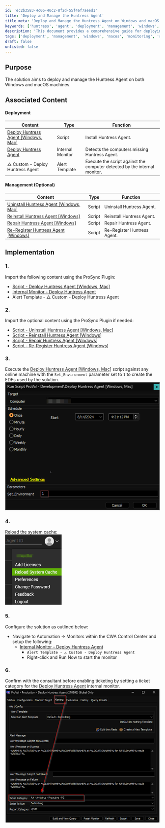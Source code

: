 ```yaml
---
id: 'ec2b3583-4c06-40c2-8f2d-55f46f7aeed1'
title: 'Deploy and Manage the Huntress Agent'
title_meta: 'Deploy and Manage the Huntress Agent on Windows and macOS'
keywords: ['huntress', 'agent', 'deployment', 'management', 'windows', 'macos']
description: 'This document provides a comprehensive guide for deploying and managing the Huntress Agent on both Windows and macOS machines, including installation, uninstallation, and repair processes, along with associated content for effective monitoring and management.'
tags: ['deployment', 'management', 'windows', 'macos', 'monitoring', 'repair', 'uninstallation']
draft: false
unlisted: false
---
```

## Purpose

The solution aims to deploy and manage the Huntress Agent on both Windows and macOS machines.

## Associated Content 

#### Deployment 

| Content                                                                 | Type            | Function                                   |
|-------------------------------------------------------------------------|-----------------|--------------------------------------------|
| [Deploy Huntress Agent [Windows, Mac]](https://proval.itglue.com/DOC-5078775-16803042) | Script          | Install Huntress Agent.                   |
| [Deploy Huntress Agent](https://proval.itglue.com/DOC-5078775-16803099) | Internal Monitor | Detects the computers missing Huntress Agent. |
| △ Custom - Deploy Huntress Agent                                         | Alert Template   | Execute the script against the computer detected by the internal monitor. |

#### Management (Optional) 

| Content                                                                  | Type   | Function                                   |
|--------------------------------------------------------------------------|--------|--------------------------------------------|
| [Uninstall Huntress Agent [Windows, Mac]](https://proval.itglue.com/DOC-5078775-16803043) | Script | Uninstall Huntress Agent.                 |
| [Reinstall Huntress Agent [Windows]](https://proval.itglue.com/DOC-5078775-16803004) | Script | Reinstall Huntress Agent.                 |
| [Repair Huntress Agent [Windows]](https://proval.itglue.com/DOC-5078775-16803032) | Script | Repair Huntress Agent.                    |
| [Re-Register Huntress Agent [Windows]](https://proval.itglue.com/DOC-5078775-16803247) | Script | Re-Register Huntress Agent.               |

## Implementation 

### 1.
Import the following content using the ProSync Plugin:
- [Script - Deploy Huntress Agent [Windows, Mac]](https://proval.itglue.com/DOC-5078775-16803042) 
- [Internal Monitor - Deploy Huntress Agent](https://proval.itglue.com/DOC-5078775-16803099) 
- Alert Template - △ Custom - Deploy Huntress Agent

### 2.
Import the optional content using the ProSync Plugin if needed: 
- [Script - Uninstall Huntress Agent [Windows, Mac]](https://proval.itglue.com/DOC-5078775-16803043) 
- [Script - Reinstall Huntress Agent [Windows]](https://proval.itglue.com/DOC-5078775-16803004) 
- [Script - Repair Huntress Agent [Windows]](https://proval.itglue.com/DOC-5078775-16803032) 
- [Script - Re-Register Huntress Agent [Windows]](https://proval.itglue.com/DOC-5078775-16803247) 

### 3.
Execute the [Deploy Huntress Agent [Windows, Mac]](https://proval.itglue.com/DOC-5078775-16803042) script against any online machine with the `Set_Environment` parameter set to `1` to create the EDFs used by the solution.  
![Image](../../static/img/Huntress-Agent-Management/image_1.png)

### 4.
Reload the system cache:  
![Image](../../static/img/Huntress-Agent-Management/image_2.png)

### 5.
Configure the solution as outlined below:
- Navigate to Automation → Monitors within the CWA Control Center and setup the following:
  - [Internal Monitor - Deploy Huntress Agent](https://proval.itglue.com/DOC-5078775-16803099) 
    - `Alert Template - △ Custom - Deploy Huntress Agent`
    - Right-click and Run Now to start the monitor

### 6.
Confirm with the consultant before enabling ticketing by setting a ticket category for the [Deploy Huntress Agent](https://proval.itglue.com/DOC-5078775-16803099) internal monitor.  
![Image](../../static/img/Huntress-Agent-Management/image_3.png)






